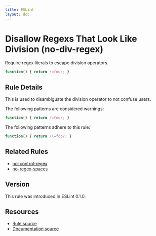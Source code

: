 ```yaml
---
title: ESLint
layout: doc
---
```

<!-- Note: No pull requests accepted for this file. See README.md in the root directory for details. -->
# Disallow Regexs That Look Like Division (no-div-regex)

Require regex literals to escape division operators.

```js
function() { return /=foo/; }
```

## Rule Details

This is used to disambiguate the division operator to not confuse users.

The following patterns are considered warnings:

```js
function() { return /=foo/; }
```

The following patterns adhere to this rule:

```js
function() { return /\=foo/; }
```

## Related Rules

* [no-control-regex](no-control-regex.md)
* [no-regex-spaces](no-regex-spaces.md)

## Version

This rule was introduced in ESLint 0.1.0.

## Resources

* [Rule source](https://github.com/eslint/eslint/tree/master/lib/rules/no-div-regex.js)
* [Documentation source](https://github.com/eslint/eslint/tree/master/docs/rules/no-div-regex.md)
